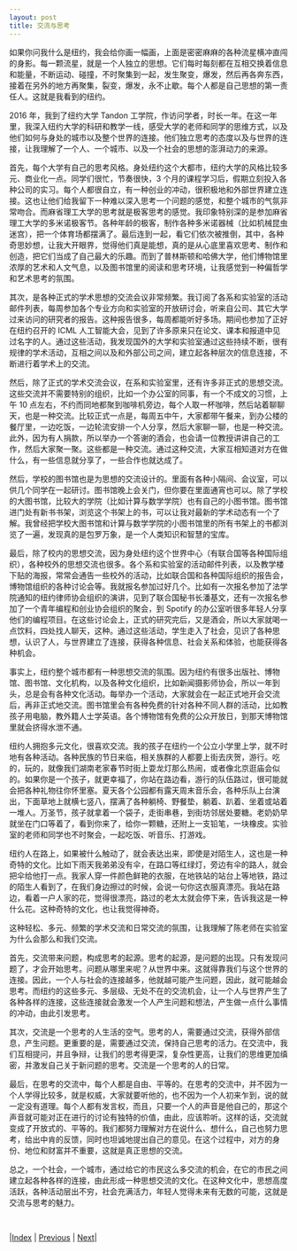 ```yaml
---
layout: post
title: 交流与思考
---
```


如果你问我什么是纽约，我会给你画一幅画，上面是密密麻麻的各种流星横冲直闯的身影。每一颗流星，就是一个人独立的思想。它们每时每刻都在互相交换着信息和能量，不断运动、碰撞，不时聚集到一起，发生聚变，爆发，然后再各奔东西，接着在另外的地方再聚集，裂变，爆发，永不止歇。每个人都是自己思想的第一责任人。这就是我看到的纽约。

2016 年，我到了纽约大学 Tandon 工学院，作访问学者，时长一年。在这一年里，我深入纽约大学的科研和教学一线，感受大学的老师和同学的思维方式，以及他们如何与身处的城市以及整个世界的连接。他们独立思考的态度以及与世界的连接，让我理解了一个人、一个城市、以及一个社会的思想的澎湃动力的来源。

首先，每个大学有自己的思考风格。身处纽约这个大都市，纽约大学的风格比较多元、商业化一点。同学们很忙，节奏很快，3 个月的课程学习后，假期立刻投入各种公司的实习。每个人都很自立，有一种创业的冲动，很积极地和外部世界建立连接。这也让他们给我留下一种难以深入思考一个问题的感觉，和整个城市的气氛非常吻合。而麻省理工大学的思考就是极客思考的感觉。我印象特别深的是参加麻省理工大学的多米诺极客节。各种年龄的极客，制作各种多米诺器械（比如机械昆虫迷宫），把一个体育场都摆满了。最后连到一起，看它们依次被推倒，其中，各种奇思妙想，让我大开眼界，觉得他们真是能想，真的是从心底里喜欢思考、制作和创造，把它们当成了自己最大的乐趣。而到了普林斯顿和哈佛大学，他们博物馆里浓厚的艺术和人文气息，以及图书馆里的阅读和思考环境，让我感觉到一种偏哲学和艺术思考的氛围。

其次，是各种正式的学术思想的交流会议非常频繁。我订阅了各系和实验室的活动邮件列表，每周参加各个专业方向和实验室的开放研讨会，听来自公司、其它大学过来访问的研究者的报告。这种报告很多，每周都能听好多场。期间也参加了正好在纽约召开的 ICML 人工智能大会，见到了许多原来只在论文、课本和报道中见过名字的人。通过这些活动，我发现国外的大学和实验室通过这些持续不断，很有规律的学术活动，互相之间以及和外部公司之间，建立起各种层次的信息连接，不断进行着学术上的交流。

然后，除了正式的学术交流会议，在系和实验室里，还有许多非正式的思想交流。这些交流并不需要特别的组织，比如一个办公室的同事，有一个不成文的习惯，上午 10 点左右，不约而同地都聚到咖啡机旁边，每个人取一杯咖啡，然后站着聊聊天，也是一种交流。比较正式一点是，每周五中午，大家都带午餐来，到办公楼的餐厅里，一边吃饭，一边轮流安排一个人分享，然后大家聊一聊，也是一种交流。此外，因为有人捐款，所以举办一个答谢的酒会，也会请一位教授讲讲自己的工作，然后大家聚一聚。这些都是一种交流。通过这种交流，大家互相知道对方在做什么，有一些信息就分享了，一些合作也就达成了。

然后，学校的图书馆也是为思想的交流设计的。里面有各种小隔间、会议室，可以供几个同学在一起研讨。图书馆晚上会关门，但你要在里面通宵也可以。除了学校的大图书馆，比较大的学院（比如计算与数学学院）也有自己的小图书馆。图书馆进门处有新书书架，浏览这个书架上的书，可以让我对最新的学术动态有一个了解。我曾经把学校大图书馆和计算与数学学院的小图书馆里的所有书架上的书都浏览了一遍，发现真的是包罗万象，是一个人类知识和智慧的宝库。

最后，除了校内的思想交流，因为身处纽约这个世界中心（有联合国等各种国际组织），各种校外的思想交流也很多。各个系和实验室的活动邮件列表，以及教学楼下贴的海报，常常会通告一些校外的活动，比如联合国和各种国际组织的报告会，博物馆组织的各种讨论会等。我就报名参加过好几个。比如有一次报名参加了法学院通知的纽约律师协会组织的演讲，见到了联合国秘书长潘基文，还有一次报名参加了一个青年编程和创业协会组织的聚会，到 Spotify 的办公室听很多年轻人分享他们的编程项目。在这些讨论会上，正式的研究完后，又是酒会，所以大家就喝一点饮料，四处找人聊天，这种。通过这些活动，学生走入了社会，见识了各种思想，认识了人，与世界建立了连接，获得各种信息、社会关系和体验，也能获得各种机会。

事实上，纽约整个城市都有一种思想交流的氛围。因为纽约有很多出版社、博物馆、图书馆、文化机构，以及各种文化组织，比如新闻摄影师协会，所以一年到头，总是会有各种文化活动。每举办一个活动，大家就会在一起正式地开会交流后，再非正式地交流。图书馆里会有各种免费的针对各种不同人群的活动，比如教孩子用电脑，教外籍人士学英语。各个博物馆有免费的公众开放日，到那天博物馆里就会挤得水泄不通。

纽约人拥抱多元文化，很喜欢交流。我的孩子在纽约一个公立小学里上学，就不时地有各种活动。各种民族的节日来临，相关族群的人都要上街去庆贺，游行。吃的，玩的，就像我们湖南老家春节时街上耍龙灯那么热闹，或者像北京逛庙会似的。如果你是一个孩子，就更幸福了，你站在路边看，游行的队伍路过，很可能就会把各种礼物往你怀里塞。夏天各个公园都有露天周末音乐会，各种乐队上台演出，下面草地上就横七竖八，摆满了各种躺椅、野餐垫，躺着、趴着、坐着或站着一堆人。万圣节，孩子就拿着一个袋子，走街串巷，到街坊邻居处要糖。老奶奶早就坐在门口等着了，看到你来了，给你一颗糖，还附上一支铅笔，一块橡皮。实验室的老师和同学也不时聚会，一起吃饭、听音乐、打游戏。

纽约人在路上，如果被什么触动了，就会表达出来，即使是对陌生人，这也是一种奇特的文化。比如下雨天我弟弟没有伞，在路口等红绿灯，旁边有伞的路人，就会把伞给他打一点。我家人穿一件颜色鲜艳的衣服，在地铁站的站台上等地铁，路过的陌生人看到了，在我们身边擦过的时候，会说一句你这衣服真漂亮。我站在路边，看着一户人家的花，觉得很漂亮，路过的老太太就会停下来，告诉我这是一种什么花。这种奇特的文化，也让我觉得神奇。

这种轻松、多元、频繁的学术交流和日常交流的氛围，让我理解了陈老师在实验室为什么会那么和我们交流。

首先，交流带来问题，构成思考的起源。思考的起源，是问题的出现。只有发现问题了，才会开始思考。问题从哪里来呢？从世界中来。这就得靠我们与这个世界的连接。因此，一个人与社会的连接越多，他就越可能产生问题，因此，就可能越会思考。而纽约的这些多元、多层级、无处不在的交流机会，让一个人与世界产生了各种各样的连接，这些连接就会激发一个人产生问题和想法，产生做一点什么事情的冲动，由此引发思考。

其次，交流是一个思考的人生活的空气。思考的人，需要通过交流，获得外部信息，产生问题。更重要的是，需要通过交流，保持自己思考的活力。在交流中，我们互相提问，并且争辩，让我们的思考得更深，复杂性更高，让我们的思维更加缜密，并激发自己关于新问题的思考。交流是一个思考的人的日常。

最后，在思考的交流中，每个人都是自由、平等的。在思考的交流中，并不因为一个人学得比较多，就是权威，大家就要听他的，也不因为一个人初来乍到，说的就一定没有道理。每个人都有发言权，而且，只要一个人的声音是他自己的，那这个声音就可能对正在进行的讨论有独特的价值，由此，应该聆听。这样的话，交流就变成了开放式的、平等的。我们都努力理解对方在说什么、想什么，自己也努力思考，给出中肯的反馈，同时也坦诚地提出自己的意见。在这个过程中，对方的身份、地位和财富并不重要，这就是真正思想的交流。

总之，一个社会，一个城市，通过给它的市民这么多交流的机会，在它的市民之间建立起各种各样的连接，由此形成一种思想交流的文化。在这种文化中，思想高度活跃，各种活动层出不穷，社会充满活力，年轻人觉得未来有无数的可能，这就是交流与思考的魅力。

<br/>

|[Index](../../) | [Previous](3-university) | [Next](5-shiwu)|
